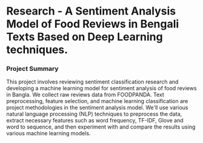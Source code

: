 
<h1>Research - A Sentiment Analysis Model of Food Reviews in Bengali Texts Based on Deep Learning techniques.</h1>

<h3> Project Summary</h3>

<p>
This project involves reviewing sentiment classification research and developing a machine learning
model for sentiment analysis of food reviews in Bangla. We collect raw reviews data from FOODPANDA. Text preprocessing, feature selection, and machine learning
classification are project methodologies in the sentiment analysis model. We'll use various natural
language processing (NLP) techniques to preprocess the data, extract necessary features such as word
frequency, TF-IDF, Glove and word to sequence, and then experiment with and compare the results using various machine
learning models.
</p>

